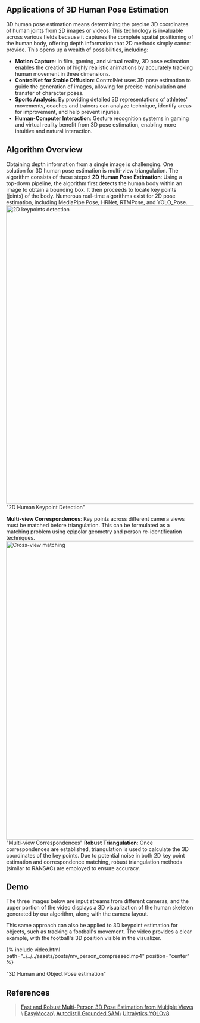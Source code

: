 


## Applications of 3D Human Pose Estimation
3D human pose estimation means determining the precise 3D coordinates of human joints from 2D images or videos. This technology is invaluable across various fields because it captures the complete spatial positioning of the human body, offering depth information that 2D methods simply cannot provide. This opens up a wealth of possibilities, including:
- **Motion Capture**: In film, gaming, and virtual reality, 3D pose estimation enables the creation of highly realistic animations by accurately tracking human movement in three dimensions.
- **ControlNet for Stable Diffusion**: ControlNet uses 3D pose estimation to guide the generation of images, allowing for precise manipulation and transfer of character poses.
- **Sports Analysis**: By providing detailed 3D representations of athletes' movements, coaches and trainers can analyze technique, identify areas for improvement, and help prevent injuries.
- **Human-Computer Interaction**: Gesture recognition systems in gaming and virtual reality benefit from 3D pose estimation, enabling more intuitive and natural interaction.


## Algorithm Overview
Obtaining depth information from a single image is challenging. One solution for 3D human pose estimation is multi-view triangulation. The algorithm consists of these steps:\\
**2D Human Pose Estimation**:  Using a top-down pipeline, the algorithm first detects the human body within an image to obtain a bounding box. It then proceeds to locate key points (joints) of the body. Numerous real-time algorithms exist for 2D pose estimation, including MediaPipe Pose, HRNet, RTMPose, and YOLO_Pose.
<img src="../../../assets/posts/2d_img_keypoints.png" width="800" height= auto alt="2D keypoints detection">
<span class="caption text-muted"> "2D Human Keypoint Detection" </span>

**Multi-view Correspondences**: Key points across different camera views must be matched before triangulation. This can be formulated as a matching problem using epipolar geometry and person re-identification techniques.
<img src="../../../assets/posts/mv_correspondence.png " width="800" height= auto alt="Cross-view matching">
<span class="caption text-muted"> "Multi-view Correspondences" </span>
**Robust Triangulation**: Once correspondences are established, triangulation is used to calculate the 3D coordinates of the key points. Due to potential noise in both 2D key point estimation and correspondence matching, robust triangulation methods (similar to RANSAC) are employed to ensure accuracy.

## Demo
The three images below are input streams from different cameras, and the upper portion of the video displays a 3D visualization of the human skeleton generated by our algorithm, along with the camera layout.

This same approach can also be applied to 3D keypoint estimation for objects, such as tracking a football's movement. The video provides a clear example, with the football's 3D position visible in the visualizer.

<div class="col-sm mt-0 mt-md-0">
    {% include video.html path="../../../assets/posts/mv_person_compressed.mp4" position="center"  %}
</div>

<span class="caption text-muted"> "3D Human and Object Pose estimation" </span>


## References
> [Fast and Robust Multi-Person 3D Pose Estimation from Multiple Views](https://arxiv.org/pdf/1901.04111) \\
> [EasyMocap](https://chingswy.github.io/easymocap-public-doc/quickstart/quickstart.html)\\
> [Autodistill Grounded SAM](https://github.com/autodistill/autodistill-grounded-sam)\\
> [Ultralytics YOLOv8 ](https://github.com/ultralytics/ultralytics)